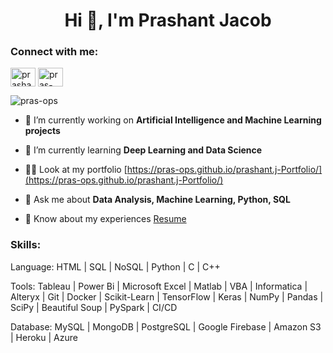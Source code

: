 <!DOCTYPE html>
<html lang="en">
<head>
    <meta charset="UTF-8">
    <meta http-equiv="X-UA-Compatible" content="IE=edge">
    <meta name="viewport" content="width=device-width, initial-scale=1.0">

<body>
    <h1 align="center">Hi 👋, I'm Prashant Jacob</h1>

<h3 align="left">Connect with me:</h3>
<p align="left">
<a href="https://www.linkedin.com/in/prashant--j" target="blank"><img align="center" src="https://raw.githubusercontent.com/rahuldkjain/github-profile-readme-generator/master/src/images/icons/Social/linked-in-alt.svg" alt="prashan" height="30" width="40" /></a>
<a href="https://github.com/pras-ops" target="blank"><img align="center" src="https://raw.githubusercontent.com/rahuldkjain/github-profile-readme-generator/master/src/images/icons/Social/github.svg" alt="pras-ops" height="30" width="40" /></a>
</p>
<p align="left"> <img src="https://komarev.com/ghpvc/?username=pras-ops&label=Profile%20views&color=0e75b6&style=flat" alt="pras-ops" /> </p>

- 🔭 I’m currently working on **Artificial Intelligence and Machine Learning projects**

- 🌱 I’m currently learning **Deep Learning and Data Science**

- 👨‍💻 Look at my portfolio [https://pras-ops.github.io/prashant.j-Portfolio/](https://pras-ops.github.io/prashant.j-Portfolio/)

- 💬 Ask me about **Data Analysis, Machine Learning, Python, SQL**

- 📄 Know about my experiences [Resume](https://docs.google.com/document/d/17CfHjs4yrFD7FCzd48xvekeFRh96qJOCKc5KFyXY3g0/edit)

<h3 align="left">Skills:</h3>
<p align="left">Language: HTML | SQL | NoSQL | Python | C | C++</p>
<p align="left">Tools: Tableau | Power Bi | Microsoft Excel | Matlab | VBA | Informatica | Alteryx | Git | Docker | Scikit-Learn | TensorFlow | Keras | NumPy | Pandas | SciPy | Beautiful Soup | PySpark | CI/CD</p>
<p align="left">Database: MySQL | MongoDB | PostgreSQL | Google Firebase | Amazon S3 | Heroku | Azure</p>


</body>
</html>
